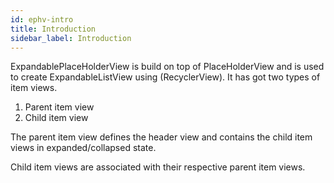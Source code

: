 ```yaml
---
id: ephv-intro
title: Introduction
sidebar_label: Introduction
---
```


ExpandablePlaceHolderView is build on top of PlaceHolderView and is used to create ExpandableListView using (RecyclerView). It has got two types of item views.
1. Parent item view
2. Child item view

The parent item view defines the header view and contains the child item views in expanded/collapsed state.

Child item views are associated with their respective parent item views.